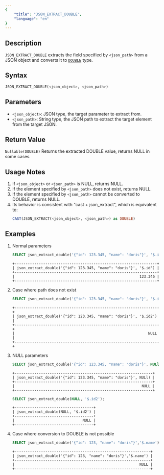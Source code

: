 ```yaml
---
{
    "title": "JSON_EXTRACT_DOUBLE",
    "language": "en"
}
---
```


## Description
`JSON_EXTRACT_DOUBLE` extracts the field specified by `<json_path>` from a JSON object and converts it to [`DOUBLE`](../../../basic-element/sql-data-types/numeric/DOUBLE.md) type.

## Syntax
```sql
JSON_EXTRACT_DOUBLE(<json_object>, <json_path>)
```

## Parameters
- `<json_object>`: JSON type, the target parameter to extract from.
- `<json_path>`: String type, the JSON path to extract the target element from the target JSON.

## Return Value
`Nullable(DOUBLE)` Returns the extracted DOUBLE value, returns NULL in some cases

## Usage Notes
1. If `<json_object>` or `<json_path>` is NULL, returns NULL.
2. If the element specified by `<json_path>` does not exist, returns NULL.
3. If the element specified by `<json_path>` cannot be converted to DOUBLE, returns NULL.
4. Its behavior is consistent with "cast + json_extract", which is equivalent to:
    ```sql
    CAST(JSON_EXTRACT(<json_object>, <json_path>) as DOUBLE)
    ```

## Examples
1. Normal parameters
    ```sql
    SELECT json_extract_double('{"id": 123.345, "name": "doris"}', '$.id');
    ```
    ```text
    +-----------------------------------------------------------------+
    | json_extract_double('{"id": 123.345, "name": "doris"}', '$.id') |
    +-----------------------------------------------------------------+
    |                                                         123.345 |
    +-----------------------------------------------------------------+
    ```
2. Case where path does not exist
    ```sql
    SELECT json_extract_double('{"id": 123.345, "name": "doris"}', '$.id2');
    ```
    ```text
    +------------------------------------------------------------------+
    | json_extract_double('{"id": 123.345, "name": "doris"}', '$.id2') |
    +------------------------------------------------------------------+
    |                                                             NULL |
    +------------------------------------------------------------------+
    ```
3. NULL parameters
    ```sql
    SELECT json_extract_double('{"id": 123.345, "name": "doris"}', NULl);
    ```
    ```text
    +---------------------------------------------------------------+
    | json_extract_double('{"id": 123.345, "name": "doris"}', NULl) |
    +---------------------------------------------------------------+
    |                                                          NULL |
    +---------------------------------------------------------------+
    ```
    ```sql
    SELECT json_extract_double(NULL, '$.id2');
    ```
    ```text
    +------------------------------------+
    | json_extract_double(NULL, '$.id2') |
    +------------------------------------+
    |                               NULL |
    +------------------------------------+
    ```
4. Case where conversion to DOUBLE is not possible
    ```sql
    SELECT json_extract_double('{"id": 123, "name": "doris"}','$.name');
    ```
    ```text
    +--------------------------------------------------------------+
    | json_extract_double('{"id": 123, "name": "doris"}','$.name') |
    +--------------------------------------------------------------+
    |                                                         NULL |
    +--------------------------------------------------------------+
    ```
